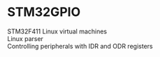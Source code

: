 # STM32GPIO
STM32F411 Linux virtual machines <br />
Linux parser <br />
Controlling peripherals with IDR and ODR registers <br />
